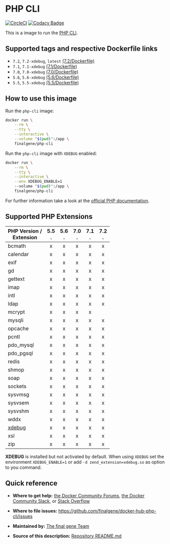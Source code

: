 # PHP CLI
[![CircleCI](https://circleci.com/gh/final-gene/docker-hub-php-cli/tree/master.svg?style=svg)](https://circleci.com/gh/final-gene/docker-hub-php-cli/tree/master) [![Codacy Badge](https://api.codacy.com/project/badge/Grade/e067ba9a720d4b3995c21adc9182f599)](https://www.codacy.com/app/final-gene/docker-hub-php-cli?utm_source=github.com&amp;utm_medium=referral&amp;utm_content=final-gene/docker-hub-php-cli&amp;utm_campaign=Badge_Grade)

This is a image to run the [PHP CLI](http://php.net/manual/en/features.commandline.php).

## Supported tags and respective Dockerfile links
* `7.2`, `7.2-xdebug`, `latest` [(7.2/Dockerfile)](https://github.com/finalgene/docker-hub-php-cli/blob/master/7.2/Dockerfile)
* `7.1`, `7.1-xdebug` [(7.1/Dockerfile)](https://github.com/finalgene/docker-hub-php-cli/blob/master/7.1/Dockerfile)
* `7.0`, `7.0-xdebug` [(7.0/Dockerfile)](https://github.com/finalgene/docker-hub-php-cli/blob/master/7.0/Dockerfile)
* `5.6`, `5.6-xdebug` [(5.6/Dockerfile)](https://github.com/finalgene/docker-hub-php-cli/blob/master/5.6/Dockerfile)
* `5.5`, `5.5-xdebug` [(5.5/Dockerfile)](https://github.com/finalgene/docker-hub-php-cli/blob/master/5.5/Dockerfile)

## How to use this image
Run the `php-cli` image:

```bash
docker run \
    --rm \
    --tty \
    --interactive \
    --volume "$(pwd)":/app \
    finalgene/php-cli
```

Run the `php-cli` image with `XDEBUG` enabled:

```bash
docker run \
    --rm \
    --tty \
    --interactive \
    --env XDEBUG_ENABLE=1
    --volume "$(pwd)":/app \
    finalgene/php-cli
```

For further information take a look at the [official PHP documentation](http://php.net/manual/en/).

## Supported PHP Extensions

| PHP Version /<br>Extension | 5.5<br>. | 5.6<br>. | 7.0<br>. | 7.1<br>. | 7.2<br>. |
| -------------------------- |:--------:|:--------:|:--------:|:--------:|:--------:|
| bcmath                     |    x     |    x     |    x     |    x     |    x     |
| calendar                   |    x     |    x     |    x     |    x     |    x     |
| exif                       |    x     |    x     |    x     |    x     |    x     |
| gd                         |    x     |    x     |    x     |    x     |    x     |
| gettext                    |    x     |    x     |    x     |    x     |    x     |
| imap                       |    x     |    x     |    x     |    x     |    x     |
| intl                       |    x     |    x     |    x     |    x     |    x     |
| ldap                       |    x     |    x     |    x     |    x     |    x     |
| mcrypt                     |    x     |    x     |    x     |    x     |          |
| mysqli                     |    x     |    x     |    x     |    x     |    x     |
| opcache                    |    x     |    x     |    x     |    x     |    x     |
| pcntl                      |    x     |    x     |    x     |    x     |    x     |
| pdo_mysql                  |    x     |    x     |    x     |    x     |    x     |
| pdo_pgsql                  |    x     |    x     |    x     |    x     |    x     |
| redis                      |    x     |    x     |    x     |    x     |    x     |
| shmop                      |    x     |    x     |    x     |    x     |    x     |
| soap                       |    x     |    x     |    x     |    x     |    x     |
| sockets                    |    x     |    x     |    x     |    x     |    x     |
| sysvmsg                    |    x     |    x     |    x     |    x     |    x     |
| sysvsem                    |    x     |    x     |    x     |    x     |    x     |
| sysvshm                    |    x     |    x     |    x     |    x     |    x     |
| wddx                       |    x     |    x     |    x     |    x     |    x     |
| [xdebug](#footnote-xdebug) |    x     |    x     |    x     |    x     |    x     |
| xsl                        |    x     |    x     |    x     |    x     |    x     |
| zip                        |    x     |    x     |    x     |    x     |    x     |

**<a name="footnote-xdebug">XDEBUG</a>** is installed but not activated by default. When using `XDEBUG` set the environment `XDEBUG_ENABLE=1` or add `-d zend_extension=xdebug.so` as option to you command.

## Quick reference
* **Where to get help:**
[the Docker Community Forums](https://forums.docker.com), [the Docker Community Slack](https://blog.docker.com/2016/11/introducing-docker-community-directory-docker-community-slack), or [Stack Overflow](https://stackoverflow.com/search?tab=newest&q=docker)

* **Where to file issues:**
https://github.com/finalgene/docker-hub-php-cli/issues

* **Maintained by:**
[The final gene Team](https://github.com/finalgene)

* **Source of this description:**
[Repository README.md](https://github.com/finalgene/docker-hub-php-cli/blob/master/README.md)
